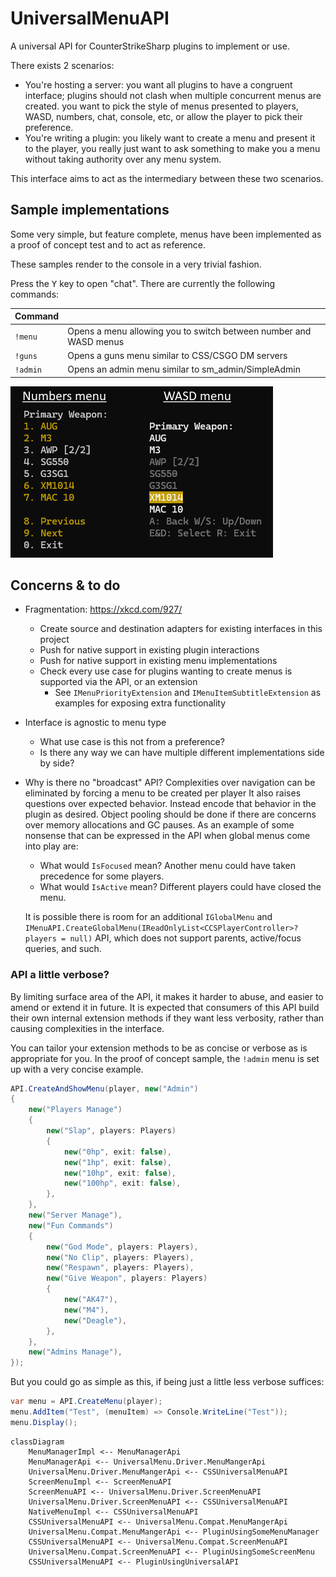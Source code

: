 # UniversalMenuAPI

A universal API for CounterStrikeSharp plugins to implement or use.

There exists 2 scenarios:

- You're hosting a server: you want all plugins to have a congruent interface;
  plugins should not clash when multiple concurrent menus are created.
  you want to pick the style of menus presented to players, WASD, numbers, chat, console, etc, or allow the player to pick their preference.
- You're writing a plugin: you likely want to create a menu and present it to the player, you really just want to ask something to make you a menu without taking authority over
any menu system.

This interface aims to act as the intermediary between these two scenarios.

## Sample implementations

Some very simple, but feature complete, menus have been implemented as a proof of concept test and to act as reference.

These samples render to the console in a very trivial fashion.

Press the <kbd>Y</kbd> key to open "chat". There are currently the following commands:

| Command |   |
|---------|---|
| `!menu` | Opens a menu allowing you to switch between number and WASD menus |
| `!guns` | Opens a guns menu similar to CSS/CSGO DM servers |
| `!admin` | Opens an admin menu similar to sm_admin/SimpleAdmin |

![](./docs/menu-samples.png)

## Concerns & to do

- Fragmentation: https://xkcd.com/927/
  - Create source and destination adapters for existing interfaces in this project
  - Push for native support in existing plugin interactions
  - Push for native support in existing menu implementations
  - Check every use case for plugins wanting to create menus is supported via the API, or an extension
    - See `IMenuPriorityExtension` and `IMenuItemSubtitleExtension` as examples for exposing extra functionality
- Interface is agnostic to menu type
  - What use case is this not from a preference?
  - Is there any way we can have multiple different implementations side by side?
- Why is there no "broadcast" API?
  Complexities over navigation can be eliminated by forcing a menu to be created per player
  It also raises questions over expected behavior. Instead encode that behavior in the plugin as desired.
  Object pooling should be done if there are concerns over memory allocations and GC pauses. As an example of some nonsense that can be expressed in the API when global menus come into play are:

  - What would `IsFocused` mean? Another menu could have taken precedence for some players.
  - What would `IsActive` mean? Different players could have closed the menu.

  It is possible there is room for an additional `IGlobalMenu` and `IMenuAPI.CreateGlobalMenu(IReadOnlyList<CCSPlayerController>? players = null)` API,
  which does not support parents, active/focus queries, and such.


### API a little verbose?

By limiting surface area of the API, it makes it harder to abuse, and easier to amend or extend it in future.
It is expected that consumers of this API build their own internal extension methods if they want less verbosity,
rather than causing complexities in the interface.

You can tailor your extension methods to be as concise or verbose as is appropriate for you.
In the proof of concept sample, the `!admin` menu is set up with a very concise example.

```cs
API.CreateAndShowMenu(player, new("Admin")
{
	new("Players Manage")
	{
		new("Slap", players: Players)
		{
			new("0hp", exit: false),
			new("1hp", exit: false),
			new("10hp", exit: false),
			new("100hp", exit: false),
		},
	},
	new("Server Manage"),
	new("Fun Commands")
	{
		new("God Mode", players: Players),
		new("No Clip", players: Players),
		new("Respawn", players: Players),
		new("Give Weapon", players: Players)
		{
			new("AK47"),
			new("M4"),
			new("Deagle"),
		},
	},
	new("Admins Manage"),
});
```

But you could go as simple as this, if being just a little less verbose suffices:

```cs
var menu = API.CreateMenu(player);
menu.AddItem("Test", (menuItem) => Console.WriteLine("Test"));
menu.Display();
```

```mermaid
classDiagram
	MenuManagerImpl <-- MenuManagerApi
	MenuManagerApi <-- UniversalMenu.Driver.MenuMangerApi
	UniversalMenu.Driver.MenuMangerApi <-- CSSUniversalMenuAPI
	ScreenMenuImpl <-- ScreenMenuAPI
	ScreenMenuAPI <-- UniversalMenu.Driver.ScreenMenuAPI
	UniversalMenu.Driver.ScreenMenuAPI <-- CSSUniversalMenuAPI
	NativeMenuImpl <-- CSSUniversalMenuAPI
	CSSUniversalMenuAPI <-- UniversalMenu.Compat.MenuMangerApi
	UniversalMenu.Compat.MenuMangerApi <-- PluginUsingSomeMenuManager
	CSSUniversalMenuAPI <-- UniversalMenu.Compat.ScreenMenuAPI
	UniversalMenu.Compat.ScreenMenuAPI <-- PluginUsingSomeScreenMenu
	CSSUniversalMenuAPI <-- PluginUsingUniversalAPI
```

<!--
Potentially interested parties in working on this project:

exkludera Custom Menu
rasco Menu library
Intersting WASDMenuAPI
xWidovV Admin menu
Constummer Simple Guns Menu
daffyy Simple Admin
verneri Player votes
schwarper CS2MenuManager
ln(x) CS2 RTV/Extend/MapChooser
T3Marius ScreenMenusAPI
Mesharsky VIP manager
-->
